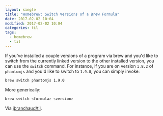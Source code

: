 ```yaml
---
layout: single
title: "Homebrew: Switch Versions of a Brew Formula"
date: 2017-02-02 10:04
modified: 2017-02-02 10:04
categories: til
tags:
  - homebrew
  - til
---
```


If you've installed a couple versions of a program via brew and you'd like
to switch from the currently linked version to the other installed version,
you can use the `switch` command. For instance, if you are on version
`1.8.2` of `phantomjs` and you'd like to switch to `1.9.0`, you can simply
invoke:

```bash
brew switch phantomjs 1.9.0
```

More generically:

```bash
brew switch <formula> <version>
```

Via [jbranchaud/til](https://github.com/jbranchaud/til).
